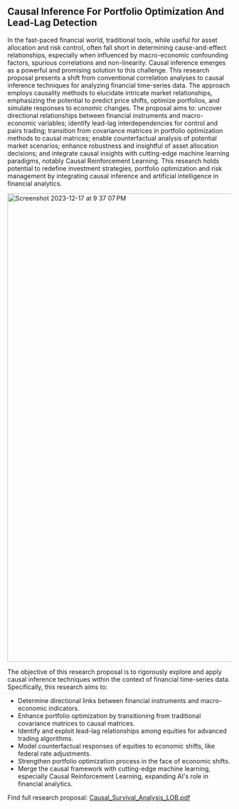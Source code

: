 ## Causal Inference For Portfolio Optimization And Lead-Lag Detection

In the fast-paced financial world, traditional tools, while useful for asset allocation and risk control, often fall short in determining cause-and-effect relationships, especially when influenced by macro-economic confounding factors, spurious correlations and non-linearity. Causal inference emerges as a powerful and promising solution to this challenge. This research proposal presents a shift from conventional correlation analyses to causal inference techniques for analyzing financial time-series data. The approach employs causality methods to elucidate intricate market relationships, emphasizing the potential to predict price shifts, optimize portfolios, and simulate responses to economic changes. The proposal aims to: uncover directional relationships between financial instruments and macro-economic variables; identify lead-lag interdependencies for control and pairs trading; transition from covariance matrices in portfolio optimization methods to causal matrices; enable counterfactual analysis of potential market scenarios; enhance robustness and insightful of asset allocation decisions; and integrate causal insights with cutting-edge machine learning paradigms, notably Causal Reinforcement Learning. This research holds potential to redefine investment strategies, portfolio optimization and risk management by integrating causal inference and artificial intelligence in financial analytics.

<img width="1054" alt="Screenshot 2023-12-17 at 9 37 07 PM" src="https://github.com/george-nigm/causal-portfolio-and-lead-lag-detection/assets/48650320/764f1284-7818-4285-b47b-7dd32db796f4">


The objective of this research proposal is to rigorously explore and apply causal inference techniques within the context of financial time-series data. Specifically, this research aims to:
- Determine directional links between financial instruments and macro-economic indicators.
- Enhance portfolio optimization by transitioning from traditional covariance matrices to causal matrices.
- Identify and exploit lead-lag relationships among equities for advanced trading algorithms.
- Model counterfactual responses of equities to economic shifts, like federal rate adjustments.
- Strengthen portfolio optimization process in the face of economic shifts.
- Merge the causal framework with cutting-edge machine learning, especially Causal Reinforcement Learning, expanding AI's role in financial analytics.

Find full research proposal: [Causal_Survival_Analysis_LOB.pdf](https://github.com/george-nigm/causal-portfolio-and-trading/files/13439634/Causal_Survival_Analysis_LOB.pdf)




